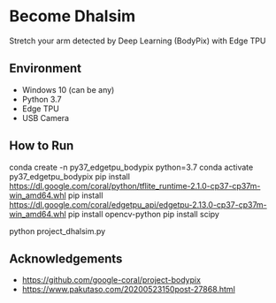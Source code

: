 # Become Dhalsim
Stretch your arm detected by Deep Learning (BodyPix) with Edge TPU

## Environment
- Windows 10 (can be any)
- Python 3.7
- Edge TPU
- USB Camera

## How to Run
conda create -n py37_edgetpu_bodypix  python=3.7
conda activate py37_edgetpu_bodypix
pip install https://dl.google.com/coral/python/tflite_runtime-2.1.0-cp37-cp37m-win_amd64.whl
pip install https://dl.google.com/coral/edgetpu_api/edgetpu-2.13.0-cp37-cp37m-win_amd64.whl
pip install opencv-python
pip install scipy

python project_dhalsim.py

## Acknowledgements
- https://github.com/google-coral/project-bodypix
- https://www.pakutaso.com/20200523150post-27868.html
